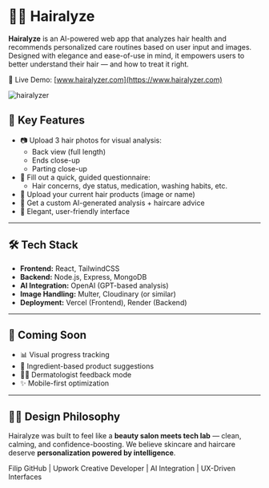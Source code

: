 # 💇‍♀️ Hairalyze

**Hairalyze** is an AI-powered web app that analyzes hair health and recommends personalized care routines based on user input and images. Designed with elegance and ease-of-use in mind, it empowers users to better understand their hair — and how to treat it right.

🔗 Live Demo: [www.hairalyzer.com](https://www.hairalyzer.com)

![hairalyzer](https://github.com/user-attachments/assets/15fecddf-e9f2-49f0-aff0-d03ad0a4d9f5)


## 🧠 Key Features

- 📷 Upload 3 hair photos for visual analysis:
  - Back view (full length)
  - Ends close-up
  - Parting close-up
- 📄 Fill out a quick, guided questionnaire:
  - Hair concerns, dye status, medication, washing habits, etc.
- 🧴 Upload your current hair products (image or name)
- 🤖 Get a custom AI-generated analysis + haircare advice
- 🧘 Elegant, user-friendly interface

---

## 🛠 Tech Stack

- **Frontend:** React, TailwindCSS
- **Backend:** Node.js, Express, MongoDB
- **AI Integration:** OpenAI (GPT-based analysis)
- **Image Handling:** Multer, Cloudinary (or similar)
- **Deployment:** Vercel (Frontend), Render (Backend)

---

## 🧪 Coming Soon

- 📊 Visual progress tracking
- 🧬 Ingredient-based product suggestions
- 🧑‍⚕️ Dermatologist feedback mode
- ✨ Mobile-first optimization

---

## 🧑‍🎨 Design Philosophy

Hairalyze was built to feel like a **beauty salon meets tech lab** — clean, calming, and confidence-boosting. We believe skincare and haircare deserve **personalization powered by intelligence**.


Filip
GitHub | Upwork
Creative Developer | AI Integration | UX-Driven Interfaces

